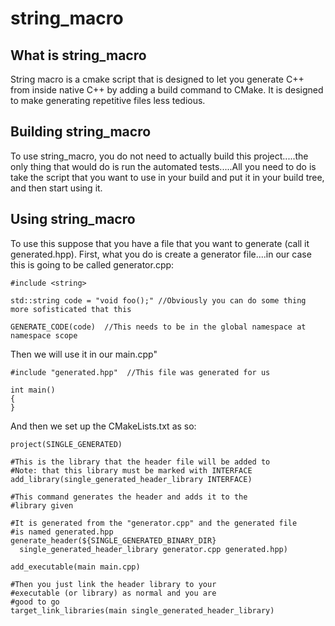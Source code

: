 # string_macro


## What is string_macro

String macro is a cmake script that is designed to let you generate C++ from inside native C++ by adding a build command to CMake.  It is designed to make generating repetitive files less tedious.

## Building string_macro

To use string_macro, you do not need to actually build this project.....the only thing that would do is run the automated tests.....All you need to do is take the script that you want to use in your build and put it in your build tree, and then start using it.

## Using string_macro

To use this suppose that you have a file that you want to generate (call it generated.hpp).  First, what you do is create a generator file....in our case this is going to be called generator.cpp:

    #include <string>
    
    std::string code = "void foo();" //Obviously you can do some thing more sofisticated that this

    GENERATE_CODE(code)  //This needs to be in the global namespace at namespace scope

Then we will use it in our main.cpp"

    #include "generated.hpp"  //This file was generated for us

    int main()
    {
    }

And then we set up the CMakeLists.txt as so:

    project(SINGLE_GENERATED)

    #This is the library that the header file will be added to
    #Note: that this library must be marked with INTERFACE
    add_library(single_generated_header_library INTERFACE)

    #This command generates the header and adds it to the 
    #library given

    #It is generated from the "generator.cpp" and the generated file
    #is named generated.hpp
    generate_header(${SINGLE_GENERATED_BINARY_DIR} 
      single_generated_header_library generator.cpp generated.hpp)

    add_executable(main main.cpp)

    #Then you just link the header library to your
    #executable (or library) as normal and you are
    #good to go
    target_link_libraries(main single_generated_header_library)
